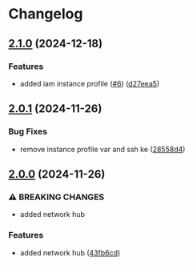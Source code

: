 # Changelog

## [2.1.0](https://github.com/PrismaCloudLabs/tfmodules/compare/v2.0.1...v2.1.0) (2024-12-18)


### Features

* added iam instance profile ([#6](https://github.com/PrismaCloudLabs/tfmodules/issues/6)) ([d27eea5](https://github.com/PrismaCloudLabs/tfmodules/commit/d27eea52da3ec295d83d614816a3bf6bd8c675a6))

## [2.0.1](https://github.com/PrismaCloudLabs/tfmodules/compare/v2.0.0...v2.0.1) (2024-11-26)


### Bug Fixes

* remove instance profile var and ssh ke ([28558d4](https://github.com/PrismaCloudLabs/tfmodules/commit/28558d4692c6820807853f860666fb1e2a3efa0c))

## [2.0.0](https://github.com/PrismaCloudLabs/tfmodules/compare/v1.0.0...v2.0.0) (2024-11-26)


### ⚠ BREAKING CHANGES

* added network hub

### Features

* added network hub ([43fb6cd](https://github.com/PrismaCloudLabs/tfmodules/commit/43fb6cde99d847c8affc4ae886dcb4122528f2c5))
